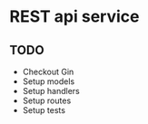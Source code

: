 # REST api service

## TODO

- Checkout Gin
- Setup models
- Setup handlers
- Setup routes
- Setup tests
